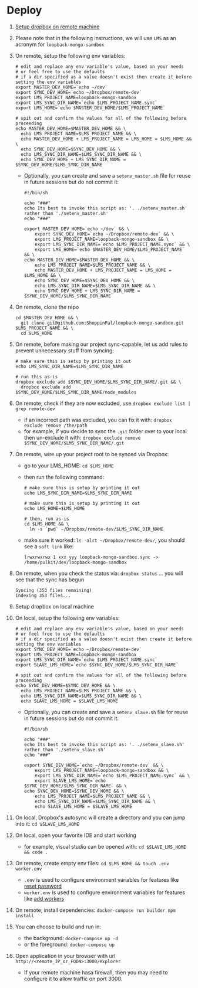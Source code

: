 # Deploy

1. [Setup dropbox on remote machine](https://training.shoppinpal.com/setup-box-on-azure/setup-dropbox-on-azure.html)
1. Please note that in the following instructions, we will use `LMS` as an acronym for `loopback-mongo-sandbox`
1. On remote, setup the following env variables:

    ```
    # edit and replace any env variable's value, based on your needs
    # or feel free to use the defaults
    # if a dir specified as a value doesn't exist then create it before setting the env variables
    export MASTER_DEV_HOME=`echo ~/dev`
    export SYNC_DEV_HOME=`echo ~/Dropbox/remote-dev`
    export LMS_PROJECT_NAME=loopback-mongo-sandbox
    export LMS_SYNC_DIR_NAME=`echo $LMS_PROJECT_NAME.sync`
    export LMS_HOME=`echo $MASTER_DEV_HOME/$LMS_PROJECT_NAME`

    # spit out and confirm the values for all of the following before proceeding
    echo MASTER_DEV_HOME=$MASTER_DEV_HOME && \
      echo LMS_PROJECT_NAME=$LMS_PROJECT_NAME && \
      echo MASTER_DEV_HOME + LMS_PROJECT_NAME = LMS_HOME = $LMS_HOME && \
      echo SYNC_DEV_HOME=$SYNC_DEV_HOME && \
      echo LMS_SYNC_DIR_NAME=$LMS_SYNC_DIR_NAME && \
      echo SYNC_DEV_HOME + LMS_SYNC_DIR_NAME = $SYNC_DEV_HOME/$LMS_SYNC_DIR_NAME
    ```
    * Optionally, you can create and save a `setenv_master.sh` file for reuse in future sessions but do not commit it:

        ```
        #!/bin/sh

        echo "###"
        echo Its best to invoke this script as: '. ./setenv_master.sh' rather than './setenv_master.sh'
        echo "###"

        export MASTER_DEV_HOME=`echo ~/dev` && \
            export SYNC_DEV_HOME=`echo ~/Dropbox/remote-dev` && \
            export LMS_PROJECT_NAME=loopback-mongo-sandbox && \
            export LMS_SYNC_DIR_NAME=`echo $LMS_PROJECT_NAME.sync` && \
            export LMS_HOME=`echo $MASTER_DEV_HOME/$LMS_PROJECT_NAME` && \
        echo MASTER_DEV_HOME=$MASTER_DEV_HOME && \
            echo LMS_PROJECT_NAME=$LMS_PROJECT_NAME && \
            echo MASTER_DEV_HOME + LMS_PROJECT_NAME = LMS_HOME = $LMS_HOME && \
            echo SYNC_DEV_HOME=$SYNC_DEV_HOME && \
            echo LMS_SYNC_DIR_NAME=$LMS_SYNC_DIR_NAME && \
            echo SYNC_DEV_HOME + LMS_SYNC_DIR_NAME = $SYNC_DEV_HOME/$LMS_SYNC_DIR_NAME
        ```
1. On remote, clone the repo

    ```
    cd $MASTER_DEV_HOME && \
      git clone git@github.com:ShoppinPal/loopback-mongo-sandbox.git $LMS_PROJECT_NAME && \
      cd $LMS_HOME
    ```
1. On remote, before making our project sync-capable, let us add rules to prevent unnecessary stuff from syncing:

    ```
    # make sure this is setup by printing it out
    echo LMS_SYNC_DIR_NAME=$LMS_SYNC_DIR_NAME

    # run this as-is
    dropbox exclude add $SYNC_DEV_HOME/$LMS_SYNC_DIR_NAME/.git && \
      dropbox exclude add $SYNC_DEV_HOME/$LMS_SYNC_DIR_NAME/node_modules
    ```
1. On remote, check if they are now excluded, use `dropbox exclude list | grep remote-dev`
    * if an incorrect path was excluded, you can fix it with: `dropbox exclude remove /the/path`
    * for example, if you decide to sync the `.git` folder over to your local then un-exclude it with: `dropbox exclude remove $SYNC_DEV_HOME/$LMS_SYNC_DIR_NAME/.git`
1. On remote, wire up your project root to be synced via Dropbox:
    * go to your LMS_HOME: `cd $LMS_HOME`
    * then run the following command:

        ```
        # make sure this is setup by printing it out
        echo LMS_SYNC_DIR_NAME=$LMS_SYNC_DIR_NAME

        # make sure this is setup by printing it out
        echo LMS_HOME=$LMS_HOME

        # then, run as-is
        cd $LMS_HOME && \
          ln -s `pwd` ~/Dropbox/remote-dev/$LMS_SYNC_DIR_NAME
        ```
    * make sure it worked: `ls -alrt ~/Dropbox/remote-dev/`, you should see a `soft link` like:

        ```
        lrwxrwxrwx 1 xxx yyy loopback-mongo-sandbox.sync -> /home/pulkit/dev/loopback-mongo-sandbox
        ```
1. On remote, when you check the status via: `dropbox status` ... you will see that the sync has begun
    ```
    Syncing (353 files remaining)
    Indexing 353 files...
    ```
1. Setup dropbox on local machine
1. On local, setup the following env variables:

    ```
    # edit and replace any env variable's value, based on your needs
    # or feel free to use the defaults
    # if a dir specified as a value doesn't exist then create it before setting the env variables
    export SYNC_DEV_HOME=`echo ~/Dropbox/remote-dev`
    export LMS_PROJECT_NAME=loopback-mongo-sandbox
    export LMS_SYNC_DIR_NAME=`echo $LMS_PROJECT_NAME.sync`
    export SLAVE_LMS_HOME=`echo $SYNC_DEV_HOME/$LMS_SYNC_DIR_NAME`

    # spit out and confirm the values for all of the following before proceeding
    echo SYNC_DEV_HOME=$SYNC_DEV_HOME && \
      echo LMS_PROJECT_NAME=$LMS_PROJECT_NAME && \
      echo LMS_SYNC_DIR_NAME=$LMS_SYNC_DIR_NAME && \
      echo SLAVE_LMS_HOME = $SLAVE_LMS_HOME
    ```
    * Optionally, you can create and save a `setenv_slave.sh` file for reuse in future sessions but do not commit it:

        ```
        #!/bin/sh

        echo "###"
        echo Its best to invoke this script as: '. ./setenv_slave.sh' rather than './setenv_slave.sh'
        echo "###"

        export SYNC_DEV_HOME=`echo ~/Dropbox/remote-dev` && \
            export LMS_PROJECT_NAME=loopback-mongo-sandbox && \
            export LMS_SYNC_DIR_NAME=`echo $LMS_PROJECT_NAME.sync` && \
            export SLAVE_LMS_HOME=`echo $SYNC_DEV_HOME/$LMS_SYNC_DIR_NAME` && \
        echo SYNC_DEV_HOME=$SYNC_DEV_HOME && \
            echo LMS_PROJECT_NAME=$LMS_PROJECT_NAME && \
            echo LMS_SYNC_DIR_NAME=$LMS_SYNC_DIR_NAME && \
            echo SLAVE_LMS_HOME = $SLAVE_LMS_HOME
        ```
1. On local, Dropbox's autosync will create a directory and you can jump into it: `cd $SLAVE_LMS_HOME`
1. On local, open your favorite IDE and start working
    * for example, visual studio can be opened with: `cd $SLAVE_LMS_HOME && code .`
1. On remote, create empty env files: `cd $LMS_HOME && touch .env worker.env`
    * `.env` is used to configure environment variables for features like [reset password](/tutorials/add-reset-password.md)
    * `worker.env` is used to configure environment variables for features like [add workers](/tutorials/add-workers.md)
1. On remote, install dependencies: `docker-compose run builder npm install`
1. You can choose to build and run in:
    * the background: `docker-compose up -d`
    * or the foreground: `docker-compose up`
1. Open application in your browser with url `http://<remote_IP_or_FQDN>:3000/explorer`
    * If your remote machine hasa firewall, then you may need to configure it to allow traffic on port 3000.
